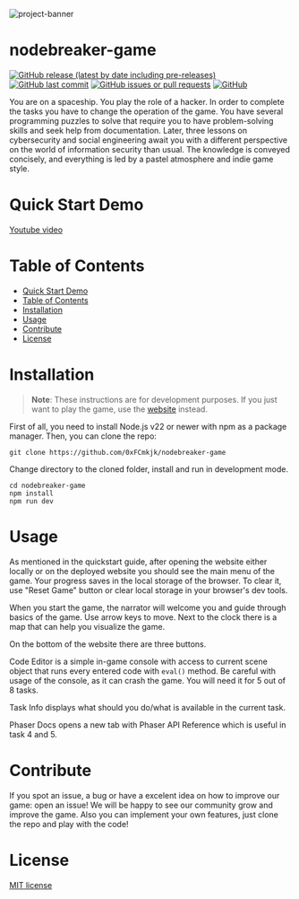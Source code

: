 
![project-banner](https://socialify.git.ci/0xFCmkjk/geek-gra/image?custom_description=Miko%C5%82aj+Kr%C3%B3l%2C+Micha%C5%82+Bartoszcze&description=1&language=1&name=1&owner=1&theme=Dark)

# nodebreaker-game

[![GitHub release (latest by date including pre-releases)](https://img.shields.io/github/v/release/0xfcmkjk/nodebreaker-game)](https://img.shields.io/github/v/release/0xfcmkjk/nodebreaker-game)
[![GitHub last commit](https://img.shields.io/github/last-commit/0xfcmkjk/nodebreaker-game)](https://img.shields.io/github/last-commit/0xfcmkjk/nodebreaker-game)
[![GitHub issues or pull requests](https://img.shields.io/github/issues/0xfcmkjk/nodebreaker-game)](https://img.shields.io/github/issues/0xfcmkjk/nodebreaker-game)
[![GitHub](https://img.shields.io/github/license/0xfcmkjk/nodebreaker-game)](https://img.shields.io/github/license/0xfcmkjk/nodebreaker-game)

You are on a spaceship. You play the role of a hacker. In order to complete the tasks you have to change the operation of the game. You have several programming puzzles to solve that require you to have problem-solving skills and seek help from documentation. Later, three lessons on cybersecurity and social engineering await you with a different perspective on the world of information security than usual. The knowledge is conveyed concisely, and everything is led by a pastel atmosphere and indie game style.

# Quick Start Demo

[Youtube video](https://youtu.be/uGy7qFqGUx0 "Youtube video")

# Table of Contents
- [Quick Start Demo](#quick-start-demo)
- [Table of Contents](#table-of-contents)
- [Installation](#installation)
- [Usage](#usage)
- [Contribute](#contribute)
- [License](#license)


# Installation

> **Note**: These instructions are for development purposes. If you just want to play the game, use the [website](https://0xfcmkjk.github.io/nodebreaker-game/ "website") instead.

First of all, you need to install Node.js v22 or newer with npm as a package manager.
Then, you can clone the repo:
```shell
git clone https://github.com/0xFCmkjk/nodebreaker-game
```
Change directory to the cloned folder, install and run in development mode.
```shell
cd nodebreaker-game
npm install
npm run dev
```


# Usage

As mentioned in the quickstart guide, after opening the website either locally or  on the deployed website you should see the main menu of the game. Your progress saves in the local storage of the browser. To clear it, use "Reset Game" button or clear local storage in your browser's dev tools.

When you start the game, the narrator will welcome you and guide through basics of the game. Use arrow keys to move. Next to the clock there is a map that can help you visualize the game. 

On the bottom of the website there are three buttons. 

Code Editor is a simple in-game console with access to current scene object that runs every entered code with ``eval()`` method. Be careful with usage of the console, as it can crash the game. You will need it for 5 out of 8 tasks.

Task Info displays what should you do/what is available in the current task.

Phaser Docs opens a new tab with Phaser API Reference which is useful in task 4 and 5.


# Contribute

If you spot an issue, a bug or have a excelent idea on how to improve our game: open an issue! We will be happy to see our community grow and improve the game. Also you can implement your own features, just clone the repo and play with the code!


# License

[MIT license](./LICENSE)


